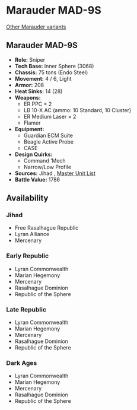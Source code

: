 # Marauder MAD-9S 

[Other Marauder variants](../marauder.md) 

## Marauder MAD-9S 

- **Role:** Sniper 
- **Tech Base:** Inner Sphere (3068) 
- **Chassis:** 75 tons (Endo Steel) 
- **Movement:** 4 / 6, Light 
- **Armor:** 208 
- **Heat Sinks:** 14 (28) 
- **Weapons:** 
  - ER PPC × 2 
  - LB 10-X AC (ammo: 10 Standard, 10 Cluster) 
  - ER Medium Laser × 2 
  - Flamer 
- **Equipment:** 
  - Guardian ECM Suite 
  - Beagle Active Probe 
  - CASE 
- **Design Quirks:** 
  - Command ’Mech 
  - Narrow/Low Profile 
- **Sources:** Jihad , [Master Unit List](http://masterunitlist.info/Unit/Details/2049/marauder-mad-9s) 
- **Battle Value:** 1786 

## Availability 

### Jihad 

- Free Rasalhague Republic 
- Lyran Alliance 
- Mercenary 

### Early Republic 

- Lyran Commonwealth 
- Marian Hegemony 
- Mercenary 
- Rasalhague Dominion 
- Republic of the Sphere 

### Late Republic 

- Lyran Commonwealth 
- Marian Hegemony 
- Mercenary 
- Rasalhague Dominion 
- Republic of the Sphere 

### Dark Ages 

- Lyran Commonwealth 
- Marian Hegemony 
- Mercenary 
- Rasalhague Dominion 
- Republic of the Sphere 


